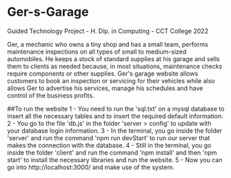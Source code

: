 # Ger-s-Garage
Guided Technology Project - H. Dip. in Computing - CCT College 2022

Ger, a mechanic who owns a tiny shop and has a small team, performs maintenance inspections on all types of small to medium-sized automobiles. He keeps a stock of standard supplies at his garage and sells them to clients as needed because, in most situations, maintenance checks require components or other supplies. Ger's garage website allows customers to book an inspection or servicing for their vehicles while also allows Ger to advertise his services, manage his schedules and have control of the business profits.

##To run the website
1 - You need to run the 'sql.txt' on a mysql database to insert all the necessary tables and to insert the required default information.
2 - You go to the file 'db.js' in the folder 'server > config' to update with your database login information.
3 - In the terminal, you go inside the folder 'server' and run the command 'npm run devStart' to run our server that makes the connection with the database.
4 - Still in the terminal, you go inside the folder 'client' and run the command 'npm install' and then 'npm start' to install the necessary libraries and run the website.
5 - Now you can go into http://localhost:3000/ and make use of the system.
